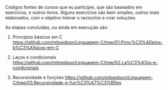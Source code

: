 Códigos fontes de cursos que eu participei, que são baseados em exercícios, e outros livros. Alguns exercícios são bem simples, outros mais elaborados, com o objetivo treinar o raciocínio e criar soluções.

As etapas concluídas, ou ainda em execução são:

01. Princípios básicos em C<br>
https://github.com/mitoedson/Linguagem-C/tree/01.Princ%C3%ADpios-b%C3%A1sicos-em-C

02. Laços e condicionais<br>
https://github.com/mitoedson/Linguagem-C/tree/02.La%C3%A7os-e-condicionais

03. Recursividade e funções
https://github.com/mitoedson/Linguagem-C/tree/03.Recursividade-e-fun%C3%A7%C3%B5es




